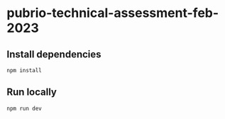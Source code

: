 # pubrio-technical-assessment-feb-2023

## Install dependencies

```shell
npm install
```

## Run locally

```shell
npm run dev
```
